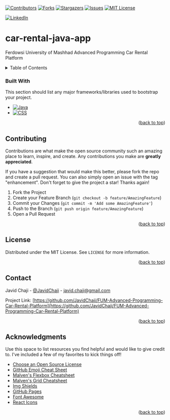 <a name="readme-top"></a>


[![Contributors][contributors-shield]][contributors-url]
[![Forks][forks-shield]][forks-url]
[![Stargazers][stars-shield]][stars-url]
[![Issues][issues-shield]][issues-url]
[![MIT License][license-shield]][license-url]



[![LinkedIn][linkedin-shield]][javid-linkedin-url]

# car-rental-java-app

Ferdowsi University of Mashhad Advanced Programming Car Rental Platform



<!-- TABLE OF CONTENTS -->
<details>
  <summary>Table of Contents</summary>
  <ol>
    <li>
      <a href="#about-the-project">About The Project</a>
      <ul>
        <li><a href="#built-with">Built With</a></li>
      </ul>
    </li>
    <li>
      <a href="#getting-started">Getting Started</a>
      <ul>
        <li><a href="#prerequisites">Prerequisites</a></li>
        <li><a href="#installation">Installation</a></li>
      </ul>
    </li>
    <li><a href="#usage">Usage</a></li>
    <li><a href="#roadmap">Roadmap</a></li>
    <li><a href="#contributing">Contributing</a></li>
    <li><a href="#license">License</a></li>
    <li><a href="#contact">Contact</a></li>
    <li><a href="#acknowledgments">Acknowledgments</a></li>
  </ol>
</details>



### Built With

<!-- This section should list any major frameworks/libraries used to bootstrap your project. Leave any add-ons/plugins for the acknowledgements section. Here are a few examples. -->

This section should list any major frameworks/libraries used to bootstrap your project.

* [![Java][Java.com]][Java-url]
* [![CSS][CSS.org]][CSS-url]

<p align="right">(<a href="#readme-top">back to top</a>)</p>





<!-- CONTRIBUTING -->
## Contributing

Contributions are what make the open source community such an amazing place to learn, inspire, and create. Any contributions you make are **greatly appreciated**.

If you have a suggestion that would make this better, please fork the repo and create a pull request. You can also simply open an issue with the tag "enhancement".
Don't forget to give the project a star! Thanks again!

1. Fork the Project
2. Create your Feature Branch (`git checkout -b feature/AmazingFeature`)
3. Commit your Changes (`git commit -m 'Add some AmazingFeature'`)
4. Push to the Branch (`git push origin feature/AmazingFeature`)
5. Open a Pull Request

<p align="right">(<a href="#readme-top">back to top</a>)</p>





<!-- LICENSE -->
## License

Distributed under the MIT License. See `LICENSE` for more information.

<p align="right">(<a href="#readme-top">back to top</a>)</p>



<!-- CONTACT -->
## Contact

Javid Chaji - [@JavidChaji](https://twitter.com/JavidChaji) - javid.chaji@gmail.com

Project Link: [https://github.com/JavidChaji/FUM-Advanced-Programming-Car-Rental-Platform](https://github.com/JavidChaji/FUM-Advanced-Programming-Car-Rental-Platform)

<p align="right">(<a href="#readme-top">back to top</a>)</p>



<!-- ACKNOWLEDGMENTS -->
## Acknowledgments

Use this space to list resources you find helpful and would like to give credit to. I've included a few of my favorites to kick things off!

* [Choose an Open Source License](https://choosealicense.com)
* [GitHub Emoji Cheat Sheet](https://www.webpagefx.com/tools/emoji-cheat-sheet)
* [Malven's Flexbox Cheatsheet](https://flexbox.malven.co/)
* [Malven's Grid Cheatsheet](https://grid.malven.co/)
* [Img Shields](https://shields.io)
* [GitHub Pages](https://pages.github.com)
* [Font Awesome](https://fontawesome.com)
* [React Icons](https://react-icons.github.io/react-icons/search)

<p align="right">(<a href="#readme-top">back to top</a>)</p>





<!-- MARKDOWN LINKS & IMAGES -->
<!-- https://www.markdownguide.org/basic-syntax/#reference-style-links -->
<!-- https://ileriayo.github.io/markdown-badges/ -->

<!-- Contributors -->
[contributors-shield]: https://img.shields.io/github/contributors/javidchaji/FUM-Advanced-Programming-Car-Rental-Platform.svg?style=for-the-badge

[contributors-url]: https://github.com/javidchaji/FUM-Advanced-Programming-Car-Rental-Platform/graphs/contributors

<!-- Forks -->
[forks-shield]: https://img.shields.io/github/forks/javidchaji/FUM-Advanced-Programming-Car-Rental-Platform.svg?style=for-the-badge

[forks-url]: https://github.com/javidchaji/FUM-Advanced-Programming-Car-Rental-Platform/network/members


<!-- Stars -->
[stars-shield]: https://img.shields.io/github/stars/javidchaji/FUM-Advanced-Programming-Car-Rental-Platform.svg?style=for-the-badge

[stars-url]: https://github.com/javidchaji/FUM-Advanced-Programming-Car-Rental-Platform/stargazers


<!-- Issues -->
[issues-shield]: https://img.shields.io/github/issues/javidchaji/FUM-Advanced-Programming-Car-Rental-Platform.svg?style=for-the-badge

[issues-url]: https://github.com/javidchaji/FUM-Advanced-Programming-Car-Rental-Platform/issues


<!-- License -->
[license-shield]: https://img.shields.io/github/license/javidchaji/FUM-Advanced-Programming-Car-Rental-Platform.svg?style=for-the-badge

[license-url]: https://github.com/javidchaji/FUM-Advanced-Programming-Car-Rental-Platform/blob/master/LICENSE


<!-- Linkedin -->
[linkedin-shield]: https://img.shields.io/badge/linkedin-%230077B5.svg?style=for-the-badge&logo=linkedin&logoColor=white

[javid-linkedin-url]: https://linkedin.com/in/javidchaji


[Java.com]: https://img.shields.io/badge/Java-000000?style=for-the-badge&logo=OpenJDK&logoColor=white
[Java-url]: https://www.java.com

[CSS.org]: https://img.shields.io/badge/CSS-000000?style=for-the-badge&logo=CSS3&logoColor=white
[CSS-url]: https://www.w3.org/Style/CSS/
